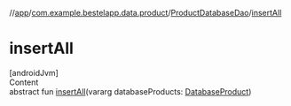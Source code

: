 //[app](../../index.md)/[com.example.bestelapp.data.product](../index.md)/[ProductDatabaseDao](index.md)/[insertAll](insert-all.md)



# insertAll  
[androidJvm]  
Content  
abstract fun [insertAll](insert-all.md)(vararg databaseProducts: [DatabaseProduct](../-database-product/index.md))  




